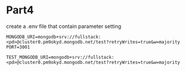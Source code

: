 # Part4

create a .env file that contain parameter setting

```
MONGODB_URI=mongodb+srv://fullstack:<pd>@cluster0.pm9okyd.mongodb.net/test?retryWrites=true&w=majority
PORT=3001

TEST_MONGODB_URI=mongodb+srv://fullstack:<pd>@cluster0.pm9okyd.mongodb.net/test?retryWrites=true&w=majority
```
